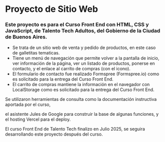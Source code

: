 <h1> Proyecto de Sitio Web</h1>
<h3> Este proyecto es para el Curso Front End con HTML, CSS y JavaScript, de Talento Tech Adultos, del Gobierno de la Ciudad de Buenos Aires. </h3>

* Se trata de un sitio web de venta y pedido de productos, en este caso de galletitas tematicas.
* Tiene un menú de navegación que permite volver a la pantalla de inicio, ver información de la página, ver un listado de productos, ponerse en contacto, y el enlace al carrito de compras (con el icono).
* El formulario de contacto fue realizado Formspree (Formspree.io) como es solicitado para la entrega del Curso Front End.
* El carrito de compras mantiene la información en el navegador con LocalStorage como es solicitado para la entrega del Curso Front End.



Se utilizaron herramientas de consulta como la documentación instructiva aportada por el curso,

el asistente Jules de Google para construir la base de algunas funciones, y el hosting Vercel para el deploy.

El curso Front End de Talento Tech finalizo en Julio 2025, se seguira desarrollando este proyecto después del curso.
